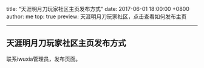 title: "天涯明月刀玩家社区主页发布方式"
date: 2017-06-01 18:00:00 +0800
author: me
top: true
preview: 天涯明月刀玩家社区，点击查看如何发布主页

---

## 天涯明月刀玩家社区主页发布方式

联系iwuxia管理员，发布页面。
